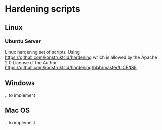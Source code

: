 # Hardening scripts

## Linux
### Ubuntu Server
Linux hardening set of scripts. Using https://github.com/konstruktoid/hardening which is allowed by the Apache 2.0 License of the Author. https://github.com/konstruktoid/hardening/blob/master/LICENSE


## Windows
.. to implement

## Mac OS
.. to implement
